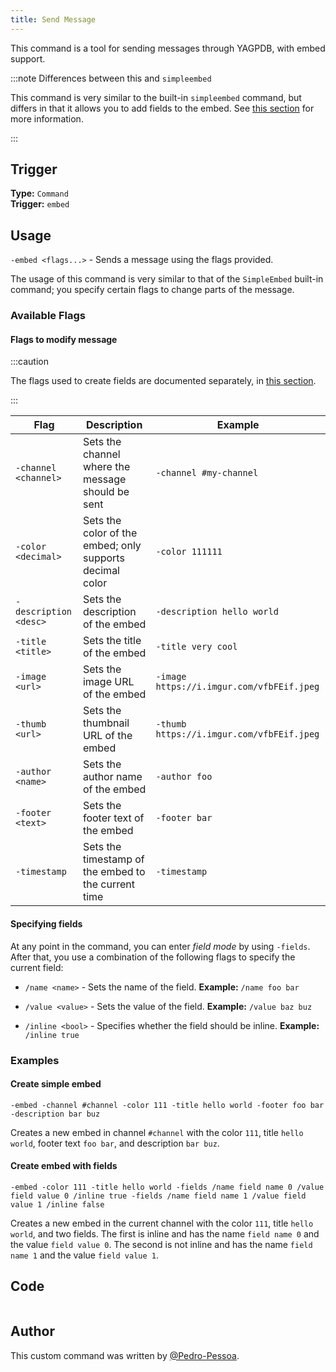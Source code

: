 ```yaml
---
title: Send Message
---
```


This command is a tool for sending messages through YAGPDB, with embed support.

:::note Differences between this and `simpleembed`

This command is very similar to the built-in `simpleembed` command, but differs in that it allows you to add fields to the embed.
See [this section](#specifying-fields) for more information.

:::

## Trigger

**Type:** `Command`<br />
**Trigger:** `embed`

## Usage

`-embed <flags...>` - Sends a message using the flags provided.

The usage of this command is very similar to that of the `SimpleEmbed` built-in command; you specify certain flags to change parts of the message.

### Available Flags

#### Flags to modify message

:::caution

The flags used to create fields are documented separately, in [this section](#specifying-fields).

:::

| Flag                  | Description                                              | Example                                   |
| --------------------- | -------------------------------------------------------- | ----------------------------------------- |
| `-channel <channel>`  | Sets the channel where the message should be sent        | `-channel #my-channel`                    |
| `-color <decimal>`    | Sets the color of the embed; only supports decimal color | `-color 111111`                           |
| `-description <desc>` | Sets the description of the embed                        | `-description hello world`                |
| `-title <title>`      | Sets the title of the embed                              | `-title very cool`                        |
| `-image <url>`        | Sets the image URL of the embed                          | `-image https://i.imgur.com/vfbFEif.jpeg` |
| `-thumb <url>`        | Sets the thumbnail URL of the embed                      | `-thumb https://i.imgur.com/vfbFEif.jpeg` |
| `-author <name>`      | Sets the author name of the embed                        | `-author foo`                             |
| `-footer <text>`      | Sets the footer text of the embed                        | `-footer bar`                             |
| `-timestamp`          | Sets the timestamp of the embed to the current time      | `-timestamp`                              |

#### Specifying fields

At any point in the command, you can enter _field mode_ by using `-fields`.
After that, you use a combination of the following flags to specify the current field:

- `/name <name>` - Sets the name of the field.
  **Example:** `/name foo bar`

- `/value <value>` - Sets the value of the field.
  **Example:** `/value baz buz`

- `/inline <bool>` - Specifies whether the field should be inline.
  **Example:** `/inline true`

### Examples

#### Create simple embed

```
-embed -channel #channel -color 111 -title hello world -footer foo bar -description bar buz
```

Creates a new embed in channel `#channel` with the color `111`, title `hello world`, footer text `foo bar`, and description `bar buz`.

#### Create embed with fields

```
-embed -color 111 -title hello world -fields /name field name 0 /value field value 0 /inline true -fields /name field name 1 /value field value 1 /inline false
```

Creates a new embed in the current channel with the color `111`, title `hello world`, and two fields.
The first is inline and has the name `field name 0` and the value `field value 0`.
The second is not inline and has the name `field name 1` and the value `field value 1`.

## Code

```gotmpl file=../../../src/utilities/send.go.tmpl

```

## Author

This custom command was written by [@Pedro-Pessoa](https://github.com/Pedro-Pessoa).

